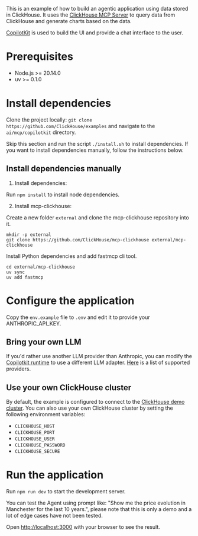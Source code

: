 This is an example of how to build an agentic application using data stored in ClickHouse. It uses the [ClickHouse MCP Server](https://github.com/ClickHouse/mcp-clickhouse) to query data from ClickHouse and generate charts based on the data. 

[CopilotKit](https://github.com/CopilotKit/CopilotKit) is used to build the UI and provide a chat interface to the user.

# Prerequisites

- Node.js >= 20.14.0
- uv >= 0.1.0

# Install dependencies

Clone the project locally: `git clone https://github.com/ClickHouse/examples` and navigate to the `ai/mcp/copilotkit` directory.

Skip this section and run the script `./install.sh` to install dependencies. If you want to install dependencies manually, follow the instructions below.

## Install dependencies manually

1. Install dependencies: 

Run `npm install` to install node dependencies.

2. Install mcp-clickhouse:

Create a new folder `external` and clone the mcp-clickhouse repository into it.

```
mkdir -p external
git clone https://github.com/ClickHouse/mcp-clickhouse external/mcp-clickhouse
```

Install Python dependencies and add fastmcp cli tool.

```
cd external/mcp-clickhouse
uv sync
uv add fastmcp
```

# Configure the application

Copy the `env.example` file to `.env` and edit it to provide your ANTHROPIC_API_KEY. 

## Bring your own LLM

If you'd rather use another LLM provider than Anthropic, you can modify the [Copilotkit runtime](./app/api/copilotkit/route.ts) to use a different LLM adapter. [Here](https://docs.copilotkit.ai/direct-to-llm/guides/bring-your-own-llm) is a list of supported providers.

## Use your own ClickHouse cluster

By default, the example is configured to connect to the [ClickHouse demo cluster](https://sql.clickhouse.com/). You can also use your own ClickHouse cluster by setting the following environment variables:

- `CLICKHOUSE_HOST`
- `CLICKHOUSE_PORT`
- `CLICKHOUSE_USER`
- `CLICKHOUSE_PASSWORD`
- `CLICKHOUSE_SECURE`

# Run the application

Run `npm run dev` to start the development server.

You can test the Agent using prompt like: "Show me the price evolution in Manchester for the last 10 years.", please note that this is only a demo and a lot of edge cases have not been tested.

Open [http://localhost:3000](http://localhost:3000) with your browser to see the result.

